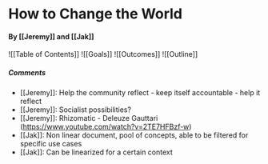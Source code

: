 # How to Change the World
#### By [[Jeremy]] and [[Jak]]

![[Table of Contents]]
![[Goals]]
![[Outcomes]]
![[Outline]]

##### Comments
- [[Jeremy]]: Help the community reflect - keep itself accountable - help it reflect
- [[Jeremy]]: Socialist possibilities?
- [[Jeremy]]: Rhizomatic - Deleuze Gauttari (https://www.youtube.com/watch?v=2TE7HFBzf-w)
- [[Jak]]: Non linear document, pool of concepts, able to be filtered for specific use cases
- [[Jak]]: Can be linearized for a certain context